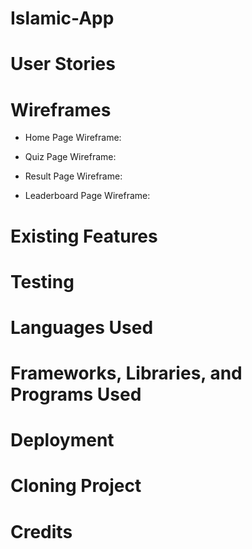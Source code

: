 # Islamic-App

# User Stories

# Wireframes

- Home Page Wireframe:

- Quiz Page Wireframe:

- Result Page Wireframe:

- Leaderboard Page Wireframe:


# Existing Features

# Testing

# Languages Used

# Frameworks, Libraries, and Programs Used

# Deployment

# Cloning Project

# Credits

